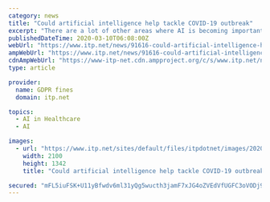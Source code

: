 ```yaml
---
category: news
title: "Could artificial intelligence help tackle COVID-19 outbreak"
excerpt: "There are a lot of other areas where AI is becoming important such as digital or augmented clinical trials that allow capturing patient wearables or medical devices and learning more about the effect of the investigated vaccine or therapy. Please briefly ... a world of data into a world of intelligence. Intelligence, or the results generated ..."
publishedDateTime: 2020-03-10T06:08:00Z
webUrl: "https://www.itp.net/news/91616-could-artificial-intelligence-help-tackle-covid-19-outbreak"
ampWebUrl: "https://www.itp.net/news/91616-could-artificial-intelligence-help-tackle-covid-19-outbreak?amp"
cdnAmpWebUrl: "https://www-itp-net.cdn.ampproject.org/c/s/www.itp.net/news/91616-could-artificial-intelligence-help-tackle-covid-19-outbreak?amp"
type: article

provider:
  name: GDPR fines
  domain: itp.net

topics:
  - AI in Healthcare
  - AI

images:
  - url: "https://www.itp.net/sites/default/files/itpdotnet/images/2020/03/10/Lambrecht_Mark-SM4_0547.jpg"
    width: 2100
    height: 1342
    title: "Could artificial intelligence help tackle COVID-19 outbreak"

secured: "mFL5iuFSK+U11yBfwdv6ml31yQg5wucth3jamF7xJG4oZVEdVfUGFC3oVODj9SrtdXdbLK7xzV2kbPvfy6uJpFVbEYyjuQ5YV9DxYqVuM7Y2e0tFEBndAgR3illbyPNnzDTRuF76Qub2G7EWzSuJZle3AzuwqHzimVQV+GeVy1TXpOfEUHbtNNPPCUIop1n6YZARb+QSzvIfk+DfEnU4YyRg3loTRqdgfh0rVWSNY5Vq15MCxTuY15FM1MYikw28iW5usq7pc7P12yFtNQcN36wHsMf4tyxDAy4P4pJTBXlJm7jXvyoYORVSC484ZR0B;q83llfXRyozjVVQvPmtQnQ=="
---
```


